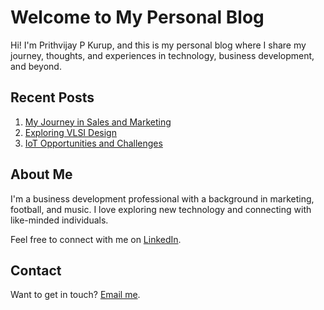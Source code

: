 # Welcome to My Personal Blog

Hi! I'm Prithvijay P Kurup, and this is my personal blog where I share my journey, thoughts, and experiences in technology, business development, and beyond.

## Recent Posts

1. [My Journey in Sales and Marketing](posts/sales-marketing-journey.md)
2. [Exploring VLSI Design](posts/vlsi-design.md)
3. [IoT Opportunities and Challenges](posts/iot-challenges.md)

## About Me

I'm a business development professional with a background in marketing, football, and music. I love exploring new technology and connecting with like-minded individuals.

Feel free to connect with me on [LinkedIn](https://www.linkedin.com/in/prithvijaypkurup/).

## Contact

Want to get in touch? [Email me](mailto:your-email@example.com).
